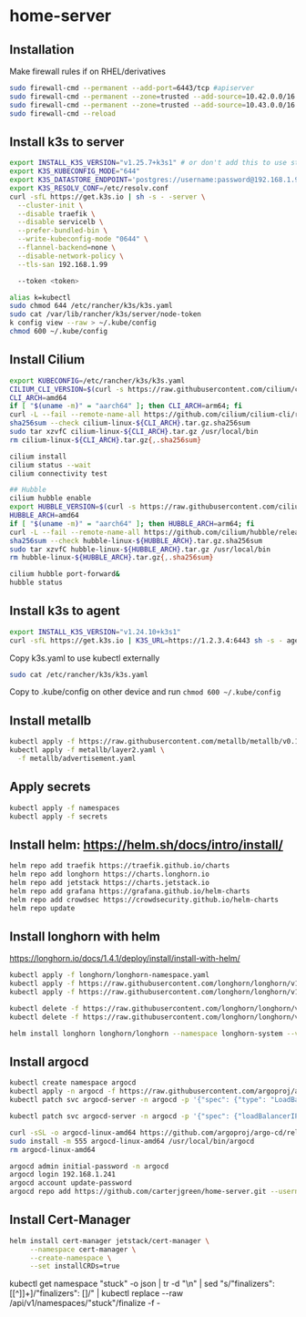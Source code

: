# home-server

## Installation

Make firewall rules if on RHEL/derivatives

```bash
sudo firewall-cmd --permanent --add-port=6443/tcp #apiserver
sudo firewall-cmd --permanent --zone=trusted --add-source=10.42.0.0/16 #pods
sudo firewall-cmd --permanent --zone=trusted --add-source=10.43.0.0/16 #services
sudo firewall-cmd --reload
```

## Install k3s to server

```bash
export INSTALL_K3S_VERSION="v1.25.7+k3s1" # or don't add this to use stable
export K3S_KUBECONFIG_MODE="644"
export K3S_DATASTORE_ENDPOINT='postgres://username:password@192.168.1.99:5432/k3s?sslmode=disable'
export K3S_RESOLV_CONF=/etc/resolv.conf
curl -sfL https://get.k3s.io | sh -s - -server \
  --cluster-init \
  --disable traefik \
  --disable servicelb \
  --prefer-bundled-bin \
  --write-kubeconfig-mode "0644" \
  --flannel-backend=none \
  --disable-network-policy \
  --tls-san 192.168.1.99

  --token <token>

alias k=kubectl
sudo chmod 644 /etc/rancher/k3s/k3s.yaml
sudo cat /var/lib/rancher/k3s/server/node-token
k config view --raw > ~/.kube/config
chmod 600 ~/.kube/config
```

## Install Cilium

```bash
export KUBECONFIG=/etc/rancher/k3s/k3s.yaml
CILIUM_CLI_VERSION=$(curl -s https://raw.githubusercontent.com/cilium/cilium-cli/master/stable.txt)
CLI_ARCH=amd64
if [ "$(uname -m)" = "aarch64" ]; then CLI_ARCH=arm64; fi
curl -L --fail --remote-name-all https://github.com/cilium/cilium-cli/releases/download/${CILIUM_CLI_VERSION}/cilium-linux-${CLI_ARCH}.tar.gz{,.sha256sum}
sha256sum --check cilium-linux-${CLI_ARCH}.tar.gz.sha256sum
sudo tar xzvfC cilium-linux-${CLI_ARCH}.tar.gz /usr/local/bin
rm cilium-linux-${CLI_ARCH}.tar.gz{,.sha256sum}

cilium install
cilium status --wait
cilium connectivity test

## Hubble
cilium hubble enable
export HUBBLE_VERSION=$(curl -s https://raw.githubusercontent.com/cilium/hubble/master/stable.txt)
HUBBLE_ARCH=amd64
if [ "$(uname -m)" = "aarch64" ]; then HUBBLE_ARCH=arm64; fi
curl -L --fail --remote-name-all https://github.com/cilium/hubble/releases/download/$HUBBLE_VERSION/hubble-linux-${HUBBLE_ARCH}.tar.gz{,.sha256sum}
sha256sum --check hubble-linux-${HUBBLE_ARCH}.tar.gz.sha256sum
sudo tar xzvfC hubble-linux-${HUBBLE_ARCH}.tar.gz /usr/local/bin
rm hubble-linux-${HUBBLE_ARCH}.tar.gz{,.sha256sum}

cilium hubble port-forward&
hubble status

```

## Install k3s to agent

```bash
export INSTALL_K3S_VERSION="v1.24.10+k3s1"
curl -sfL https://get.k3s.io | K3S_URL=https://1.2.3.4:6443 sh -s - agent --token mypassword
```

Copy k3s.yaml to use kubectl externally

```bash
sudo cat /etc/rancher/k3s/k3s.yaml
```

Copy to .kube/config on other device and run
```chmod 600 ~/.kube/config```

## Install metallb

```bash
kubectl apply -f https://raw.githubusercontent.com/metallb/metallb/v0.13.9/config/manifests/metallb-native.yaml
kubectl apply -f metallb/layer2.yaml \
  -f metallb/advertisement.yaml
```

## Apply secrets

```bash
kubectl apply -f namespaces
kubectl apply -f secrets
```

## Install helm: <https://helm.sh/docs/intro/install/>

```bash
helm repo add traefik https://traefik.github.io/charts
helm repo add longhorn https://charts.longhorn.io
helm repo add jetstack https://charts.jetstack.io
helm repo add grafana https://grafana.github.io/helm-charts
helm repo add crowdsec https://crowdsecurity.github.io/helm-charts
helm repo update
```

## Install longhorn with helm

<https://longhorn.io/docs/1.4.1/deploy/install/install-with-helm/>

```bash
kubectl apply -f longhorn/longhorn-namespace.yaml
kubectl apply -f https://raw.githubusercontent.com/longhorn/longhorn/v1.4.0/deploy/prerequisite/longhorn-iscsi-installation.yaml
kubectl apply -f https://raw.githubusercontent.com/longhorn/longhorn/v1.4.0/deploy/prerequisite/longhorn-nfs-installation.yaml

kubectl delete -f https://raw.githubusercontent.com/longhorn/longhorn/v1.4.0/deploy/prerequisite/longhorn-iscsi-installation.yaml
kubectl delete -f https://raw.githubusercontent.com/longhorn/longhorn/v1.4.0/deploy/prerequisite/longhorn-nfs-installation.yaml

helm install longhorn longhorn/longhorn --namespace longhorn-system --version 1.4.1 --values=longhorn/longhorn-values.yaml
```

## Install argocd

```bash
kubectl create namespace argocd
kubectl apply -n argocd -f https://raw.githubusercontent.com/argoproj/argo-cd/stable/manifests/install.yaml
kubectl patch svc argocd-server -n argocd -p '{"spec": {"type": "LoadBalancer"}}'

kubectl patch svc argocd-server -n argocd -p '{"spec": {"loadBalancerIP": "192.168.1.241"}}'

curl -sSL -o argocd-linux-amd64 https://github.com/argoproj/argo-cd/releases/latest/download/argocd-linux-amd64
sudo install -m 555 argocd-linux-amd64 /usr/local/bin/argocd
rm argocd-linux-amd64

argocd admin initial-password -n argocd
argocd login 192.168.1.241
argocd account update-password
argocd repo add https://github.com/carterjgreen/home-server.git --username carterjgreen --password <secret>
```

## Install Cert-Manager

```bash
helm install cert-manager jetstack/cert-manager \
     --namespace cert-manager \
     --create-namespace \
     --set installCRDs=true
```

kubectl get namespace "stuck" -o json   | tr -d "\n" | sed "s/\"finalizers\": \[[^]]\+\]/\"finalizers\": []/"   | kubectl replace --raw /api/v1/namespaces/"stuck"/finalize -f -
